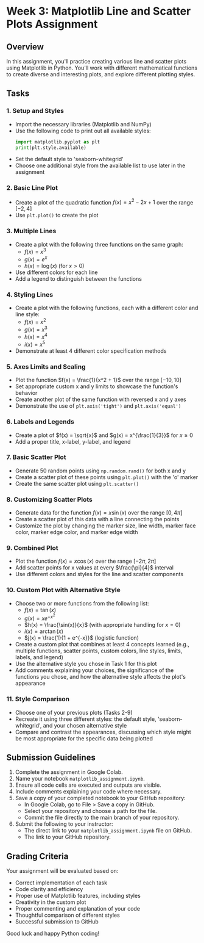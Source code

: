 # Week 3: Matplotlib Line and Scatter Plots Assignment

## Overview

In this assignment, you'll practice creating various line and scatter plots using Matplotlib in Python. You'll work with different mathematical functions to create diverse and interesting plots, and explore different plotting styles.

## Tasks

### 1. Setup and Styles
- Import the necessary libraries (Matplotlib and NumPy)
- Use the following code to print out all available styles:
  ```python
  import matplotlib.pyplot as plt
  print(plt.style.available)
  ```
- Set the default style to 'seaborn-whitegrid'
- Choose one additional style from the available list to use later in the assignment

### 2. Basic Line Plot
- Create a plot of the quadratic function $f(x) = x^2 - 2x + 1$ over the range $[-2, 4]$
- Use `plt.plot()` to create the plot

### 3. Multiple Lines
- Create a plot with the following three functions on the same graph:
  - $f(x) = x^3$
  - $g(x) = e^x$
  - $h(x) = \log(x)$ (for $x > 0$)
- Use different colors for each line
- Add a legend to distinguish between the functions

### 4. Styling Lines
- Create a plot with the following functions, each with a different color and line style:
  - $f(x) = x^2$
  - $g(x) = x^3$
  - $h(x) = x^4$
  - $i(x) = x^5$
- Demonstrate at least 4 different color specification methods

### 5. Axes Limits and Scaling
- Plot the function $f(x) = \frac{1}{x^2 + 1}$ over the range $[-10, 10]$
- Set appropriate custom x and y limits to showcase the function's behavior
- Create another plot of the same function with reversed x and y axes
- Demonstrate the use of `plt.axis('tight')` and `plt.axis('equal')`

### 6. Labels and Legends
- Create a plot of $f(x) = \sqrt{x}$ and $g(x) = x^{\frac{1}{3}}$ for $x \geq 0$
- Add a proper title, x-label, y-label, and legend

### 7. Basic Scatter Plot
- Generate 50 random points using `np.random.rand()` for both x and y
- Create a scatter plot of these points using `plt.plot()` with the 'o' marker
- Create the same scatter plot using `plt.scatter()`

### 8. Customizing Scatter Plots
- Generate data for the function $f(x) = x \sin(x)$ over the range $[0, 4\pi]$
- Create a scatter plot of this data with a line connecting the points
- Customize the plot by changing the marker size, line width, marker face color, marker edge color, and marker edge width

### 9. Combined Plot
- Plot the function $f(x) = x \cos(x)$ over the range $[-2\pi, 2\pi]$
- Add scatter points for x values at every $\frac{\pi}{4}$ interval
- Use different colors and styles for the line and scatter components

### 10. Custom Plot with Alternative Style
- Choose two or more functions from the following list:
  - $f(x) = \tan(x)$
  - $g(x) = x e^{-x^2}$
  - $h(x) = \frac{\sin(x)}{x}$  (with appropriate handling for $x=0$)
  - $i(x) = \arctan(x)$
  - $j(x) = \frac{1}{1 + e^{-x}}$  (logistic function)
- Create a custom plot that combines at least 4 concepts learned (e.g., multiple functions, scatter points, custom colors, line styles, limits, labels, and legend)
- Use the alternative style you chose in Task 1 for this plot
- Add comments explaining your choices, the significance of the functions you chose, and how the alternative style affects the plot's appearance

### 11. Style Comparison
- Choose one of your previous plots (Tasks 2-9)
- Recreate it using three different styles: the default style, 'seaborn-whitegrid', and your chosen alternative style
- Compare and contrast the appearances, discussing which style might be most appropriate for the specific data being plotted

## Submission Guidelines

1. Complete the assignment in Google Colab.
2. Name your notebook `matplotlib_assignment.ipynb`.
3. Ensure all code cells are executed and outputs are visible.
4. Include comments explaining your code where necessary.
5. Save a copy of your completed notebook to your GitHub repository:
   - In Google Colab, go to File > Save a copy in GitHub.
   - Select your repository and choose a path for the file.
   - Commit the file directly to the main branch of your repository.
6. Submit the following to your instructor:
   - The direct link to your `matplotlib_assignment.ipynb` file on GitHub.
   - The link to your GitHub repository.

## Grading Criteria

Your assignment will be evaluated based on:
- Correct implementation of each task
- Code clarity and efficiency
- Proper use of Matplotlib features, including styles
- Creativity in the custom plot
- Proper commenting and explanation of your code
- Thoughtful comparison of different styles
- Successful submission to GitHub

Good luck and happy Python coding!
